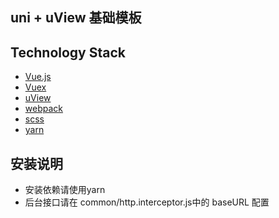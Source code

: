 ## uni + uView 基础模板

## Technology Stack

- [Vue.js](https://cn.vuejs.org)
- [Vuex](https://vuex.vuejs.org/zh/)
- [uView](https://www.uviewui.com/)
- [webpack](https://webpack.js.org/)
- [scss](https://www.sass.hk/)
- [yarn](https://yarnpkg.com/zh-Hans/)

## 安装说明
- 安装依赖请使用yarn
- 后台接口请在 common/http.interceptor.js中的 baseURL 配置